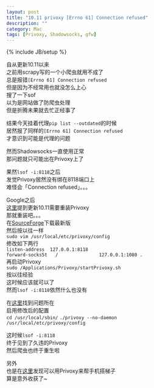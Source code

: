 ```yaml
---
layout: post
title: "10.11 privoxy [Errno 61] Connection refused"
description: ""
category: Mac
tags: [Privoxy, Shadowsocks, gfw]
---
```

{% include JB/setup %}

自从更新10.11以来   
之前用scrapy写的一个小爬虫就用不成了   
总是报错`[Errno 61] Connection refused`   
但是因为不经常用也就没怎么上心   
搜了一下sof   
以为是网站做了防爬虫处理   
但是折腾未果就去忙正经事了   

结果今天挂着代理`pip list --outdated`的时候   
居然报了同样的`[Errno 61] Connection refused`   
才意识到可能是代理的问题

然而Shadowsocks一直使用正常   
那问题就只可能出在Privoxy上了   

果然`lsof -i:8118`之后   
发觉Privoxy居然没有绑在8118端口上   
难怪会「Connection refused」。。。

Google之后   
[这里](http://www.andrewwatters.com/privoxy/)提到更新10.11需要重装Privoxy   
那就重装吧。。。   
在[SourceForge](https://sourceforge.net/projects/ijbswa/files/)下载最新版   
然后按以往一样   
`sudo vim /usr/local/etc/privoxy/config`   
修改如下两行   
`listen-address  127.0.0.1:8118`   
`forward-socks5t   /               127.0.0.1:1080 .`   
再启动Privoxy   
`sudo /Applications/Privoxy/startPrivoxy.sh`   
按以往经验   
这时候应该就可以了   
然而`lsof -i:8118`依然什么也没有   

在[这里](http://1992s.com/blog/share-shadowsocks-over-lan-on-mac-os-x.html)找到问题所在   
启用修改后的配置   
`cd /usr/local/sbin/`
`./privoxy --no-daemon /usr/local/etc/privoxy/config`   

这时候`lsof -i:8118`   
终于见到了久违的Privoxy   
然后爬虫也终于重生啦

另外   
也是在[这里](http://1992s.com/blog/share-shadowsocks-over-lan-on-mac-os-x.html)发现可以用Privoxy来帮手机搭梯子   
算是意外收获了~
























